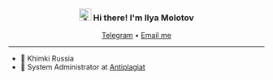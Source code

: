 <h3 align="center"><img src="https://user-images.githubusercontent.com/1303154/88677602-1635ba80-d120-11ea-84d8-d263ba5fc3c0.gif" width="24px" alt="👋"> Hi there! I'm Ilya Molotov</h3>
<p align="center">
<p align="center">
  <a href="https://t.me/krink">Telegram</a> •
  <a href="mailto:99@9969.ru">Email me</a>
</p>

---
- 📍 Khimki Russia
- 💼 System Administrator at [Antiplagiat](https://github.com/antiplagiat)
